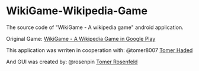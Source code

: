 # WikiGame-Wikipedia-Game
The source code of "WikiGame - A wikipedia game" android application.

Original Game: [WikiGame - A Wikipedia Game in Google Play](https://play.google.com/store/apps/details?id=com.hadadfranco.wikygame)

This application was wrriten in cooperation with: @tomer8007 [Tomer Haded](https://github.com/tomer8007)

And GUI was created by: @rosenpin [Tomer Rosenfeld](https://github.com/rosenpin)
